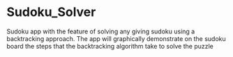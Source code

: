 # Sudoku_Solver
Sudoku app with the feature of solving any giving sudoku using a backtracking approach. The app will graphically demonstrate on the sudoku board the steps that the backtracking algorithm take to solve the puzzle
